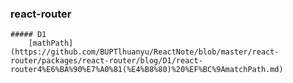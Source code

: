 ### react-router
    ##### D1
        [mathPath](https://github.com/BUPTlhuanyu/ReactNote/blob/master/react-router/packages/react-router/blog/D1/react-router4%E6%BA%90%E7%A0%81(%E4%B8%80)%20%EF%BC%9AmatchPath.md)